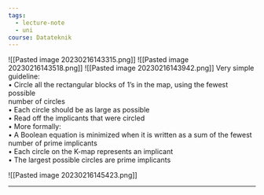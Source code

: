 ```yaml
---
tags:
  - lecture-note
  - uni
course: Datateknik
---
```

![[Pasted image 20230216143315.png]]
![[Pasted image 20230216143518.png]]
![[Pasted image 20230216143942.png]]
Very simple guideline:  
• Circle all the rectangular blocks of 1’s in the map, using the fewest possible  
number of circles  
• Each circle should be as large as possible  
• Read off the implicants that were circled  
• More formally:  
• A Boolean equation is minimized when it is written as a sum of the fewest  
number of prime implicants  
• Each circle on the K-map represents an implicant  
• The largest possible circles are prime implicants

![[Pasted image 20230216145423.png]]

***


